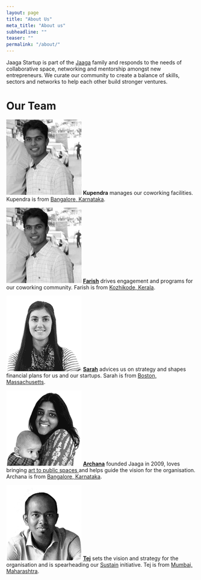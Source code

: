 ```yaml
---
layout: page
title: "About Us"
meta_title: "About us"
subheadline: ""
teaser: ""
permalink: "/about/"
---
```


Jaaga Startup is part of the [Jaaga](http://jaaga.in) family and responds to the needs of collaborative space, networking and mentorship amongst new entrepreneurs. We curate our community to create a balance of skills, sectors and networks to help each other build stronger ventures.


# Our Team

![Kupendra](/images/kupendra.png)
**Kupendra** manages our coworking facilities. Kupendra is from [Bangalore, Karnataka](https://goo.gl/maps/SPB766JUkvQ2).

![Farish](/images/farish.png)
**[Farish](https://www.linkedin.com/in/farishcv)** drives engagement and programs for our coworking community. Farish is from [Kozhikode, Kerala](https://goo.gl/maps/CnNPK88snFy).

![Sarah](/images/sarah.png)
**[Sarah](https://twitter.com/sarahdpatel)** advices us on strategy and shapes financial plans for us and our startups. Sarah is from [Boston, Massachusetts](https://goo.gl/maps/aYCEYntd3tA2).

![Archana](/images/archana.png)
**[Archana](https://twitter.com/arcnoid)** founded Jaaga in 2009, loves bringing [art to public spaces ](http://jaaga.in/dna/) and helps guide the vision for the organisation. Archana is from [Bangalore, Karnataka](https://goo.gl/maps/SPB766JUkvQ2).

![Tej](/images/tej.png)
**[Tej](https://twitter.com/tejpochiraju)** sets the vision and strategy for the organisation and is spearheading our [Sustain](/sustain/) initiative. Tej is from [Mumbai, Maharashtra](https://goo.gl/maps/882ynxUVSTu).